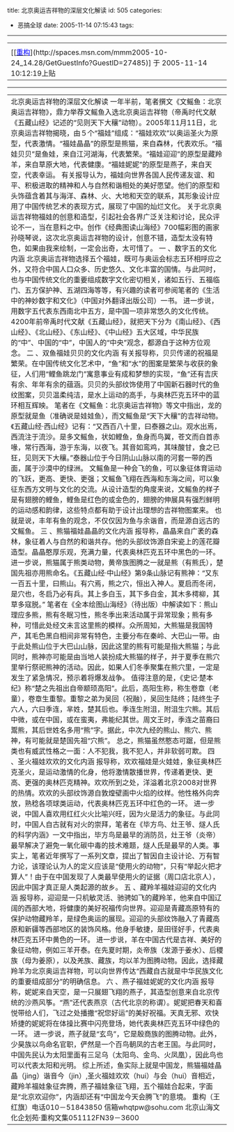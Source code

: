 title: 北京奥运吉祥物的深层文化解读
id: 505
categories:
  - 恶搞全球
date: 2005-11-14 07:15:43
tags:
---

<div id="msgcns!9697D6160EFEBC17!373" class="bvMsg"><div>
<table cellpadding="5" width="95%" border="0">
<tbody>
<tr>
<td align="middle" colspan="2"></td></tr>
<tr>
<td width="50%">[[<u><font color="#0000ff">重构</font></u>](http://spaces.msn.com/mmm2005-10-24_14.28/GetGuestInfo?GuestID=27485)] 于 2005-11-14 10:12:19上贴</td></tr></tbody></table>

* * *

<table width="100%" border="0">
<tbody>
<tr>
<td width="100%"><font size="3">北京奥运吉祥物的深层文化解读 
一年半前，笔者撰文《文鳐鱼：北京奥运吉祥物》，鼎力举荐文鳐鱼入选北京奥运吉祥物（帝禹时代文献《五藏山经》记述的“见则天下大穰”动物）。2005年11月11日，北京奥运吉祥物揭晓，由５个“福娃”组成：“福娃欢欢”以奥运圣火为原型，代表激情。“福娃晶晶”的原型是熊猫，来自森林，代表欢乐。“福娃贝贝”是鱼娃，来自江河湖海，代表繁荣。“福娃迎迎”的原型是藏羚羊，来自草原大地，代表健康。“福娃妮妮”的原型是燕子，来自天空，代表幸运。 
有关报导认为，福娃向世界各国人民传递友谊、和平、积极进取的精神和人与自然和谐相处的美好愿望。他们的原型和头饰蕴含着其与海洋、森林、火、大地和天空的联系，其形象设计应用了中国传统艺术的表现方式，展现了中国的灿烂文化。 
关于北京奥运吉祥物福娃的创意和造型，引起社会各界广泛关注和讨论，民众评论不一，当在意料之中。创作《经典图读山海经》700幅彩图的画家孙晓琴说，这次北京奥运吉祥物的设计，创意不错，造型太没有特色，如果由我来绘制，一定会出奇，太可惜了。 
一 、数字五的文化内涵 
北京奥运吉祥物选择五个福娃，既可与奥运会标志五环相呼应之外，又符合中国人口众多、历史悠久、文化丰富的国情。与此同时，也与中国传统文化的重要组成数字文化密切相关，诸如五行、五福临门、五方保护神、五湖四海等等，有兴趣的读者可参阅笔者的《生活中的神妙数字和文化》（中国对外翻译出版公司）一书。 
进一步说，用数字五代表东西南北中五方，是中国一项非常悠久的文化传统。4200年前帝禹时代文献《五藏山经》，就把天下分为《南山经》、《西山经》、《北山经》、《东山经》、《中山经》五大区域，中华民族的“中”、中国的“中”，中国人的“中央”观念，都源自于这种方位观念。 
二 、双鱼福娃贝贝的文化内涵 
有关报导称，贝贝传递的祝福是繁荣。在中国传统文化艺术中，“鱼”和“水”的图案是繁荣与收获的象征，人们用“鲤鱼跳龙门”寓意事业有成和梦想的实现，“鱼”还有吉庆有余、年年有余的蕴涵。贝贝的头部纹饰使用了中国新石器时代的鱼纹图案，贝贝温柔纯洁，是水上运动的高手，与奥林匹克五环中的蓝环相互辉映。 
笔者在《文鳐鱼：北京奥运吉祥物》等文中指出，龙的原型就是鱼（准确说是娃娃鱼），而文鳐鱼是“天下大穰”的吉祥动物。《五藏山经·西山经》记有：“又西百八十里，曰泰器之山。观水出焉，西流注于流沙。是多文鳐鱼，状如鲤鱼，鱼身而鸟翼，苍文而白首赤喙，常行西海，游于东海，以夜飞。其音如鸾鸡，其味酸甘，食之已狂，见则天下大穰。”泰器山位于今日阴山山脉以南的河套一带的西面，属于沙漠中的绿洲。 
文鳐鱼是一种会飞的鱼，可以象征体育运动的飞跃，更高、更快、更强；文鳐鱼飞翔在西海和东海之间，可以象征东西方文明与文化的交流。从设计造型的角度来说，文鳐鱼的样子是有翅膀的鲤鱼，鲤鱼是红色的或金色的，翅膀的伸展具有强烈鲜明的运动感和韵律，这些特点都有助于设计出理想的吉祥物图案来。 
也就是说，丰年有鱼的观念，不仅仅因为鱼与余谐音，而是源自远古的文鳐鱼。 
三 、熊猫福娃晶晶的文化内涵 
报导称，晶晶来自广袤的森林，象征着人与自然的和谐共存。他的头部纹饰源自宋瓷上的莲花瓣造型。晶晶憨厚乐观，充满力量，代表奥林匹克五环中黑色的一环。 
进一步说，熊猫属于熊类动物，黄帝族图腾之一就是熊（有熊氏），楚国先祖亦用熊命名。《五藏山经·中山经》第9条山脉记有熊神：“又东一百五十里，曰熊山。有穴焉，熊之穴，恒出入神人。夏启而冬闭，是穴也，冬启乃必有兵。其上多白玉，其下多白金，其木多樗柳，其草多寇脱。” 
笔者在《全本绘图山海经》（待出版）中解读如下：熊山理应多熊，熊有冬眠习性，熊冬季出来活动属于异常现象；熊有多种，可惜此处经文未言这里熊的模样。众所周知，大熊猫是我国特产，其毛色黑白相间非常有特色，主要分布在秦岭、大巴山一带。由于此处熊山位于大巴山山脉，因此这里的熊有可能是指大熊猫；与此同时，熊神亦可能是由当地人装扮成大熊猫的样子，并于夏季在熊穴里举行祭祀熊神的活动。因此，如果人们冬季聚集在熊穴里，一定是发生了紧急情况，预示着将爆发战争。 
值得注意的是，《史记·楚本纪》称“楚之先祖出自帝颛顼高阳”。此后，高阳生称，称生卷章（老童），卷章生重黎。重黎之弟为吴回（祝融），吴回生陆终；陆终生子六人，六曰季连，芈姓，楚其后也。季连生附沮，附沮生穴熊。其后中微，或在中国，或在蛮夷，弗能纪其世。周文王时，季连之苗裔曰鬻熊，其后世姓名多用“熊”字。据此，中次九经的熊山、熊穴、熊神，有可能就是楚国先祖“穴熊”。 
总之，熊猫虽然憨态可踞，但是熊类也有威武性格之一面：人不犯我，我不犯人，并非软弱可欺。 
四 、圣火福娃欢欢的文化内涵 
报导称，欢欢福娃是火娃娃，象征奥林匹克圣火，是运动激情的化身，他将激情散播世界，传递着更快、更高、更强的奥林匹克精神。欢欢所到之处，洋溢着北京2008对世界的热情。欢欢的头部纹饰源自敦煌壁画中火焰的纹样。他性格外向奔放，熟稔各项球类运动，代表奥林匹克五环中红色的一环。 
进一步说，中国人喜欢用红红火火比喻兴旺，因为火是活力的象征。与此同时，中国人自古就有对火的崇拜，笔者在《毕方鸟、灶王爷、燧人氏的科学内涵》一文中指出，毕方鸟是最早的消防员，灶王爷（炎帝）最早解决了避免一氧化碳中毒的技术难题，燧人氏是最早的人类。事实上，笔者近年撰写了一系列文章，提出了智因自主设计论、万有智力论，该理论认为人的定义应该是“使用火的动物”，只有“举起火把才算人”！由于在中国发现了人类最早使用火的证据（周口店北京人），因此中国才真正是人类起源的故乡。 
五 、藏羚羊福娃迎迎的文化内涵 
报导称，迎迎是一只机敏灵活、驰骋如飞的藏羚羊，他来自中国辽阔的西部大地，将健康的美好祝福传向世界。迎迎是青藏高原特有的保护动物藏羚羊，是绿色奥运的展现。迎迎的头部纹饰融入了青藏高原和新疆等西部地区的装饰风格。他身手敏捷，是田径好手，代表奥林匹克五环中黄色的一环。 
进一步说，羊在中国古代是吉祥、美好的象征动物，例如三羊开泰。在先夏时期，炎帝族（发源于姜水）、后稷族（母为姜原），以及羌族、藏族，均以羊为图腾动物。因此，选择藏羚羊为北京奥运吉祥物，可以向世界传达“西藏自古就是中华民族文化的重要组成部分”的明确信息。 
六 、燕子福娃妮妮的文化内涵 
报导称，妮妮来自天空，是一只展翅飞翔的燕子，其造型创意来自北京传统的沙燕风筝。“燕”还代表燕京（古代北京的称谓）。妮妮把春天和喜悦带给人们，飞过之处播撒“祝您好运”的美好祝福。天真无邪、欢快矫捷的妮妮将在体操比赛中闪亮登场，她代表奥林匹克五环中绿色的一环。 
进一步说，燕子就是“玄鸟”，它是殷商族的图腾动物。此外，少昊族以鸟命名官职，俨然是一个百鸟朝凤的古老王国。与此同时，中国先民认为太阳里面有三足乌（太阳鸟、金鸟、火凤凰），因此鸟也可以代表太阳和光明。 
综上所述，鱼实际上就是中国龙，熊猫福娃晶晶（jing）谐音今（jin）,圣火福娃欢欢（hui）与会（hui）音相近，藏羚羊福娃象征奔腾，燕子福娃象征飞翔，五个福娃合起来，字面是“北京欢迎你”，内涵却还有“中国龙今天会腾飞”的意境。 
重构（王红旗）电话010－51843850 信箱whqtpw@sohu.com 
北京山海文化企划苑·重构文集051112FN39－3600 </font></td></tr></tbody></table></div></div>